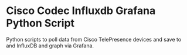 # Cisco Codec Influxdb Grafana Python Script

Python scripts to poll data from Cisco TelePresence devices and save to and InfluxDB and graph via Grafana.
